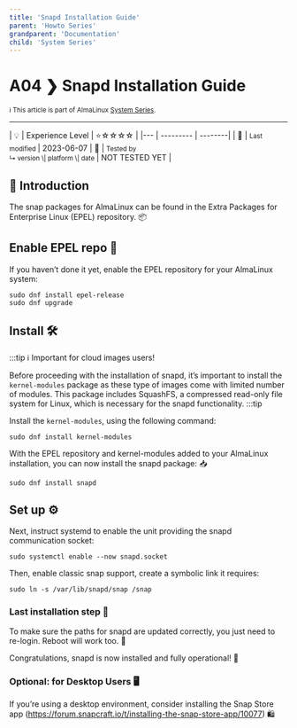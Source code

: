 ```yaml
---
title: 'Snapd Installation Guide'
parent: 'Howto Series'
grandparent: 'Documentation'
child: 'System Series'
---
```


<Breadcrumbs />

# A04 ❯ Snapd Installation Guide
<small>ℹ️ This article is part of AlmaLinux [System Series](/series/).</small>
<hr>
| 💡 | Experience Level  | ⭐☆☆☆☆ |
|--- | --------- | --------|
| 📆 | <small>Last modified </small>| 2023-06-07
| 🔧 | <small>Tested by <br> ↳ version \| platform \| date </small>| NOT TESTED YET |
<br> 

## 🌟 Introduction

The snap packages for AlmaLinux can be found in the Extra Packages for Enterprise Linux (EPEL) repository. :package:

## Enable EPEL repo :minidisc:
If you haven’t done it yet, enable the EPEL repository for your AlmaLinux system:
```
sudo dnf install epel-release
sudo dnf upgrade
```

## Install :hammer_and_wrench:

:::tip
:information_source:
Important for cloud images users!

Before proceeding with the installation of snapd, it’s important to install the `kernel-modules` package as these type of images come with limited number of modules.  This package includes SquashFS, a compressed read-only file system for Linux, which is necessary for the snapd functionality.
:::tip

Install the `kernel-modules`, using the following command:
```
sudo dnf install kernel-modules
```

With the EPEL repository and kernel-modules added to your AlmaLinux installation, you can now install the snapd package: :inbox_tray:

```
sudo dnf install snapd
```

## Set up :gear:

Next, instruct systemd to enable the unit providing the snapd communication socket:

```
sudo systemctl enable --now snapd.socket
```

Then, enable classic snap support, create a symbolic link it requires:

```
sudo ln -s /var/lib/snapd/snap /snap
```

### Last installation step :checkered_flag:

To make sure the paths for snapd are updated correctly, you just need to re-login. Reboot will work too. :arrows_counterclockwise:

Congratulations, snapd is now installed and fully operational! :tada:

### Optional: for Desktop Users :desktop_computer:

If you’re using a desktop environment, consider installing the Snap Store app (https://forum.snapcraft.io/t/installing-the-snap-store-app/10077) 🛍️  

